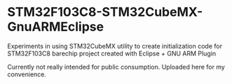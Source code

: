 # STM32F103C8-STM32CubeMX-GnuARMEclipse
Experiments in using STM32CubeMX utility to create initialization code for STM32F103C8 barechip project created with Eclipse + GNU ARM Plugin

Currently not really intended for public consumption. Uploaded here for my convenience.
